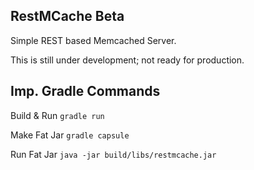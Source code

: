 RestMCache Beta
-------------------
Simple REST based Memcached Server. 

This is still under development; not ready for production.


Imp. Gradle Commands
-------------------
Build & Run <code>gradle run</code>

Make Fat Jar <code>gradle capsule</code>

Run Fat Jar <code>java -jar build/libs/restmcache.jar</code>